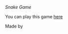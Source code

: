 *Snake Game*

You can play this game <a href="https://diamondlionlv.github.io/snake-game/">here</a>

Made by <a href="https://rijkuris.com"></a>